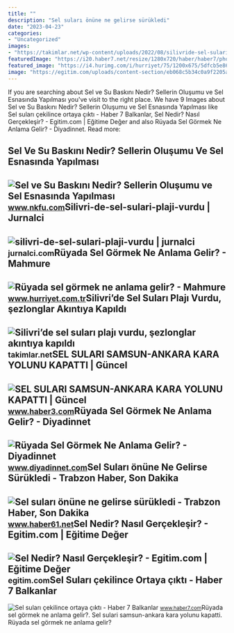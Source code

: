 ```yaml
---
title: ""
description: "Sel suları önüne ne gelirse sürükledi"
date: "2023-04-23"
categories:
- "Uncategorized"
images:
- "https://takimlar.net/wp-content/uploads/2022/08/silivride-sel-sulari-plaji-vurdu-sezlonglar-akintiya-kapildi-semsiyeler-devrildi-0-WAwWODVL.jpg"
featuredImage: "https://i20.haber7.net/resize/1280x720/haber/haber7/photos/sel_sulari_cekilince_ortaya_cikti_1401373684_5248.jpg"
featured_image: "https://i4.hurimg.com/i/hurriyet/75/1200x675/5dfcb5e867b0a925e8057b4a.jpg"
image: "https://egitim.com/uploads/content-section/eb068c5b34c0a9f2205aaca6a463c4fba78774ea.jpg"
---
```


If you are searching about Sel ve Su Baskını Nedir? Sellerin Oluşumu ve Sel Esnasında Yapılması you've visit to the right place. We have 9 Images about Sel ve Su Baskını Nedir? Sellerin Oluşumu ve Sel Esnasında Yapılması like Sel suları çekilince ortaya çıktı - Haber 7 Balkanlar, Sel Nedir? Nasıl Gerçekleşir? - Egitim.com | Eğitime Değer and also Rüyada Sel Görmek Ne Anlama Gelir? - Diyadinnet. Read more:

Sel Ve Su Baskını Nedir? Sellerin Oluşumu Ve Sel Esnasında Yapılması
--------------------------------------------------------------------

 ![Sel ve Su Baskını Nedir? Sellerin Oluşumu ve Sel Esnasında Yapılması](https://www.nkfu.com/wp-content/uploads/2014/10/sel-2.jpg) <small>www.nkfu.com</small>Silivri-de-sel-sulari-plaji-vurdu | Jurnalci
--------------------------------------------

 ![silivri-de-sel-sulari-plaji-vurdu | jurnalci](https://jurnalci.com/wp-content/uploads/2022/08/silivri-de-sel-sulari-plaji-vurdu.jpg) <small>jurnalci.com</small>Rüyada Sel Görmek Ne Anlama Gelir? - Mahmure
--------------------------------------------

 ![Rüyada sel görmek ne anlama gelir? - Mahmure](https://i4.hurimg.com/i/hurriyet/75/1200x675/5dfcb5e867b0a925e8057b4a.jpg) <small>www.hurriyet.com.tr</small>Silivri’de Sel Suları Plajı Vurdu, şezlonglar Akıntıya Kapıldı
--------------------------------------------------------------

 ![Silivri’de sel suları plajı vurdu, şezlonglar akıntıya kapıldı](https://takimlar.net/wp-content/uploads/2022/08/silivride-sel-sulari-plaji-vurdu-sezlonglar-akintiya-kapildi-semsiyeler-devrildi-0-WAwWODVL.jpg) <small>takimlar.net</small>SEL SULARI SAMSUN-ANKARA KARA YOLUNU KAPATTI | Güncel
-----------------------------------------------------

 ![SEL SULARI SAMSUN-ANKARA KARA YOLUNU KAPATTI | Güncel](https://i.haber3.com/2/1280/720/d/news/420070.jpg) <small>www.haber3.com</small>Rüyada Sel Görmek Ne Anlama Gelir? - Diyadinnet
-----------------------------------------------

 ![Rüyada Sel Görmek Ne Anlama Gelir? - Diyadinnet](https://www.diyadinnet.com/d/ruya/ruyada-sel-gormek-ne-anlama-gelir-8435.jpg) <small>www.diyadinnet.com</small>Sel Suları önüne Ne Gelirse Sürükledi - Trabzon Haber, Son Dakika
-----------------------------------------------------------------

 ![Sel suları önüne ne gelirse sürükledi - Trabzon Haber, Son Dakika](https://haber61net.teimg.com/crop/1280x720/haber61-net/images/haberler/2016/11/07/sel_sulari_onune_ne_gelirse_surukledi_h278885_9f29e.jpg) <small>www.haber61.net</small>Sel Nedir? Nasıl Gerçekleşir? - Egitim.com | Eğitime Değer
----------------------------------------------------------

 ![Sel Nedir? Nasıl Gerçekleşir? - Egitim.com | Eğitime Değer](https://egitim.com/uploads/content-section/eb068c5b34c0a9f2205aaca6a463c4fba78774ea.jpg) <small>egitim.com</small>Sel Suları çekilince Ortaya çıktı - Haber 7 Balkanlar
-----------------------------------------------------

 ![Sel suları çekilince ortaya çıktı - Haber 7 Balkanlar](https://i20.haber7.net/resize/1280x720/haber/haber7/photos/sel_sulari_cekilince_ortaya_cikti_1401373684_5248.jpg) <small>www.haber7.com</small>Rüyada sel görmek ne anlama gelir?. Sel sulari samsun-ankara kara yolunu kapatti. Rüyada sel görmek ne anlama gelir?
